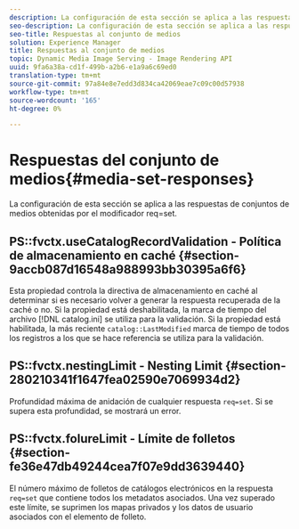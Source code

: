 ```yaml
---
description: La configuración de esta sección se aplica a las respuestas de conjuntos de medios obtenidas por el modificador req=set.
seo-description: La configuración de esta sección se aplica a las respuestas de conjuntos de medios obtenidas por el modificador req=set.
seo-title: Respuestas al conjunto de medios
solution: Experience Manager
title: Respuestas al conjunto de medios
topic: Dynamic Media Image Serving - Image Rendering API
uuid: 9fa6a38a-cd1f-499b-a2b6-e1a9a6c69ed0
translation-type: tm+mt
source-git-commit: 97a84e8e7edd3d834ca42069eae7c09c00d57938
workflow-type: tm+mt
source-wordcount: '165'
ht-degree: 0%

---
```



# Respuestas del conjunto de medios{#media-set-responses}

La configuración de esta sección se aplica a las respuestas de conjuntos de medios obtenidas por el modificador req=set.

## PS::fvctx.useCatalogRecordValidation - Política de almacenamiento en caché {#section-9accb087d16548a988993bb30395a6f6}

Esta propiedad controla la directiva de almacenamiento en caché al determinar si es necesario volver a generar la respuesta recuperada de la caché o no. Si la propiedad está deshabilitada, la marca de tiempo del archivo [!DNL catalog.ini] se utiliza para la validación. Si la propiedad está habilitada, la más reciente `catalog::LastModified` marca de tiempo de todos los registros a los que se hace referencia se utiliza para la validación.

## PS::fvctx.nestingLimit - Nesting Limit {#section-280210341f1647fea02590e7069934d2}

Profundidad máxima de anidación de cualquier respuesta `req=set`. Si se supera esta profundidad, se mostrará un error.

## PS::fvctx.folureLimit - Límite de folletos {#section-fe36e47db49244cea7f07e9dd3639440}

El número máximo de folletos de catálogos electrónicos en la respuesta `req=set` que contiene todos los metadatos asociados. Una vez superado este límite, se suprimen los mapas privados y los datos de usuario asociados con el elemento de folleto.
